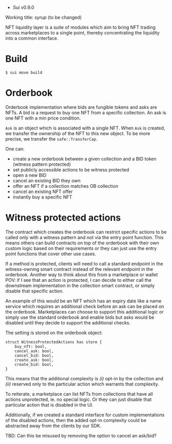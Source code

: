 - Sui v0.9.0

Working title: _syrup_ (to be changed)

NFT liquidity layer is a suite of modules which aim to bring NFT trading across
marketplaces to a single point, thereby concentrating the liquidity into a
common interface.

# Build

```
$ sui move build
```

# Orderbook

Orderbook implementation where bids are fungible tokens and asks are NFTs.
A bid is a request to buy one NFT from a specific collection.
An ask is one NFT with a min price condition.

`Ask` is an object which is associated with a single NFT.
When `Ask` is created, we transfer the ownership of the NFT to this
new object. To be more precise, we transfer the `safe::TransferCap`.

One can:

- create a new orderbook between a given collection and a BID token (witness
  pattern protected)
- set publicly accessible actions to be witness protected
- open a new BID
- cancel an existing BID they own
- offer an NFT if a collection matches OB collection
- cancel an existing NFT offer
- instantly buy a specific NFT

# Witness protected actions

The contract which creates the orderbook can restrict specific actions to be
called only with a witness pattern and not via the entry point function.
This means others can build contracts on top of the orderbook with their own
custom logic based on their requirements or they can just use the entry point
functions that cover other use cases.

If a method is protected, clients will need to call a standard endpoint in the
witness-owning smart contract instead of the relevant endpoint in the orderbook.
Another way to think about this from a marketplace or wallet POV:
if I see that an action is protected, I can decide to either call the downstream
implementation in the collection smart contract, or simply disable that specific
action.

An example of this would be an NFT which has an expiry date like a name service
which requires an additional check before an ask can be placed on the orderbook.
Marketplaces can choose to support this additional logic or simply use the
standard orderbook and enable bids but asks would be disabled until they decide
to support the additional checks.

The setting is stored on the orderbook object:

```move
struct WitnessProtectedActions has store {
    buy_nft: bool,
    cancel_ask: bool,
    cancel_bid: bool,
    create_ask: bool,
    create_bid: bool,
}
```

This means that the additional complexity is _(i)_ opt-in by the collection and
_(ii)_ reserved only to the particular action which warrants that complexity.

To reiterate, a marketplace can list NFTs from collections that have all
actions unprotected, ie. no special logic. Or they can just disable that
particular action that is disabled in the UI.

Additionally, if we created a standard interface for custom implementations of
the disabled actions, then the added opt-in complexity could be abstracted away
from the clients by our SDK.

TBD: Can this be misused by removing the option to cancel an ask/bid?
